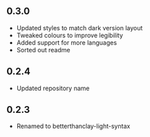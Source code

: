 ## 0.3.0
* Updated styles to match dark version layout
* Tweaked colours to improve legibility
* Added support for more languages
* Sorted out readme

## 0.2.4
* Updated repository name

## 0.2.3
* Renamed to betterthanclay-light-syntax
